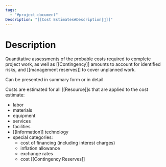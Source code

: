 ```yaml
---
tags:
  - "#project-document"
Description: "[[Cost Estimates#Description|📝]]"
---
```

# Description
Quantitative assessments of the probable costs required to complete project work, as well as [[Contingency]] amounts to account for identified risks, and [[management reserves]] to cover unplanned work.

Can be presented in summary form or in detail.

Costs are estimated for all [[Resource]]s that are applied to the cost estimate:
- labor
- materials
- equipment
- services
- facilities
- [[Information]] technology
- special categories:
	- cost of financing (including interest charges)
	- inflation allowance
	- exchange rates
	- cost [[Contingency Reserves]]
